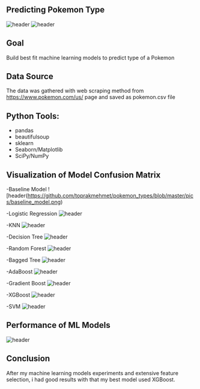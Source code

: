 ## Predicting  Pokemon Type
![header](https://github.com/toprakmehmet/pokemon_types/blob/master/pics/International_Pok%C3%A9mon_logo.svg.png)
![header](https://github.com/toprakmehmet/pokemon_types/blob/master/pics/dims.jpeg)

## Goal
Build best fit machine learning models to predict type of a Pokemon

## Data Source
The data was gathered with web scraping method from https://www.pokemon.com/us/ page
and saved as pokemon.csv file

## Python Tools:
   - pandas
   - beautifulsoup
   - sklearn
   - Seaborn/Matplotlib
   - SciPy/NumPy

## Visualization of Model Confusion Matrix 
  -Baseline Model
  ![header(https://github.com/toprakmehmet/pokemon_types/blob/master/pics/baseline_model.png)
  
  -Logistic Regression
 ![header](https://github.com/toprakmehmet/pokemon_types/blob/master/pics/log_conf_matrix.png)
  
  -KNN
  ![header](https://github.com/toprakmehmet/pokemon_types/blob/master/pics/knn_conf_matrix.png)
 
 -Decision Tree
  ![header](https://github.com/toprakmehmet/pokemon_types/blob/master/pics/dt_conf_matrix.png)
 
 -Random Forest
  ![header](https://github.com/toprakmehmet/pokemon_types/blob/master/pics/rf_conf_matrix.png)
 
 -Bagged Tree
  ![header](https://github.com/toprakmehmet/pokemon_types/blob/master/pics/bt_conf_matrix.png)

-AdaBoost
  ![header](https://github.com/toprakmehmet/pokemon_types/blob/master/pics/ada_conf_matrix.png)

-Gradient Boost
  ![header](https://github.com/toprakmehmet/pokemon_types/blob/master/pics/gbt_conf_matrix.png)

-XGBoost
  ![header](https://github.com/toprakmehmet/pokemon_types/blob/master/pics/xgb_conf_matrix.png)

-SVM
  ![header](https://github.com/toprakmehmet/pokemon_types/blob/master/pics/svm_conf_matrix.png)


## Performance of ML Models
![header](https://github.com/toprakmehmet/pokemon_types/blob/master/pics/result.png)

## Conclusion
After my machine learning models experiments and extensive feature selection, i had good results with that my best model used  XGBoost.

